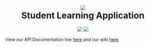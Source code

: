 <h1 align="center">
  <a href="https://via.placeholder.com/200"><img src="https://via.placeholder.com/200"></a>
  <br>
  Student Learning Application
</h1>
<p align="center">
  <a href="https://travis-ci.com/COsborn2/student-learning-application"><img src="https://travis-ci.com/COsborn2/student-learning-application.svg?branch=master"></a>
  <a href="https://standardjs.com"><img src="https://img.shields.io/badge/code_style-standard-brightgreen.svg"></a>
</p>

View our API Documentation live <a href="https://cosborn2.github.io/student-learning-application/">here</a> and our wiki <a href="https://github.com/COsborn2/student-learning-application/wiki">here</a>
